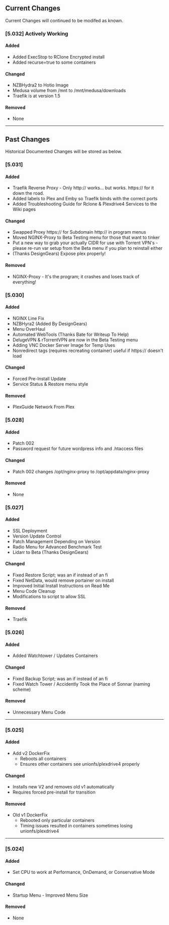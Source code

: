 ## Current Changes
Current Changes will continued to be modifed as known.

### [5.032] Actively Working
#### Added
- Added ExecStop to RClone Encrypted install
- Added recurse=true to some containers

#### Changed
- NZBHydra2 to Hotio Image
- Medusa volume from /mnt to /mnt/medusa/downloads
- Traefik is at version 1.5

#### Removed
- None

-------------------------------------------------------
## Past Changes
Historical Documented Changes will be stored as below.

### [5.031]
#### Added
- Traefik Reverse Proxy - Only http:// works... but works. https:// for it down the road.
- Added labels to Plex and Emby so Traefik binds with the correct ports
- Added Troubleshooting Guide for Rclone & Plexdrive4 Services to the Wiki pages

#### Changed
- Swapped Proxy https:// for Subdomain http:// in program menus
- Moved NGINX-Proxy to Beta Testing menu for those that want to tinker
- Put a new way to grab your actually CIDR for use with Torrent VPN's - please re-run var setup from the Beta menu if you plan to reinstall either
- (Thanks DesignGears) Expose plex properly!

#### Removed
- NGINX-Proxy - It's the program; it crashes and loses track of everything!



### [5.030]
#### Added
- NGINX Line Fix
- NZBHyra2 (Added By DesignGears)
- Menu OverHaul
- Automated WebTools (Thanks Bate for Writeup To Help)
- DelugeVPN & rTorrentVPN are now in the Beta Testing menu
- Adding VNC Docker Server Image for Temp Uses
- Nonredirect tags (requires recreating container) useful if https:// doesn't load

#### Changed
- Forced Pre-Install Update
- Service Status & Restore menu style

#### Removed
- PlexGuide Network From Plex

### [5.028]
#### Added
- Patch 002
- Password request for future wordpress info and .htaccess files

#### Changed
- Patch 002 changes /opt/nginx-proxy to /opt/appdata/nginx-proxy

#### Removed
- None

### [5.027]
#### Added
- SSL Deployment
- Version Update Control
- Patch Management Depending on Version
- Radio Menu for Advanced Benchmark Test
- Lidarr to Beta (Thanks DesignGears)

#### Changed
- Fixed Restore Script; was an if instead of an fi
- Fixed NetData, would remove portainer on install
- Improved Initial Install Instructions on Read Me
- Menu Code Cleanup
- Modifications to script to allow SSL

#### Removed
- Traefik

### [5.026]
#### Added
- Added Watchtower / Updates Containers

#### Changed
- Fixed Backup Script; was an if instead of an fi
- Fixed Watch Tower / Accidently Took the Place of Sonnar (naming scheme)

#### Removed
- Unnecessary Menu Code

--------------------------------------------------------

### [5.025]
#### Added
- Add v2 DockerFix
  - Reboots all containers
  - Ensures other containers see unionfs/plexdrive4 properly

#### Changed
- Installs new V2 and removes old v1 automatically
- Requires forced pre-install for transition

#### Removed
- Old v1 DockerFix
  - Rebooted only particular containers
  - Timing issues resulted in containers sometimes losing unionfs/plexdrive4

-------------------------------------------------------

### [5.024]
#### Added
- Set CPU to work at Performance, OnDemand, or Conservative Mode

#### Changed
- Startup Menu - Improved Menu Size

#### Removed
- None
